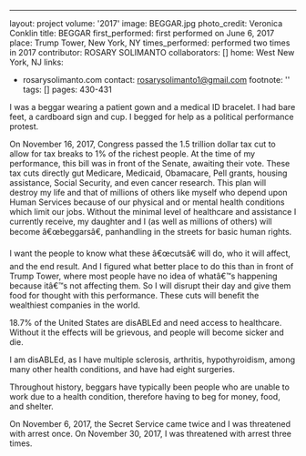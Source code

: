 ---
layout: project
volume: '2017'
image: BEGGAR.jpg
photo_credit: Veronica Conklin
title: BEGGAR
first_performed: first performed on June 6, 2017
place: Trump Tower, New York, NY
times_performed: performed two times in 2017
contributor: ROSARY SOLIMANTO
collaborators: []
home: West New York, NJ
links:
- rosarysolimanto.com
contact: rosarysolimanto1@gmail.com
footnote: ''
tags: []
pages: 430-431



I was a beggar wearing a patient gown and a medical ID bracelet. I had bare feet, a cardboard sign and cup. I begged for help as a political performance protest.

On November 16, 2017, Congress passed the 1.5 trillion dollar tax cut to allow for tax breaks to 1% of the richest people. At the time of my performance, this bill was in front of the Senate, awaiting their vote. These tax cuts directly gut Medicare, Medicaid, Obamacare, Pell grants, housing assistance, Social Security, and even cancer research. This plan will destroy my life and that of millions of others like myself who depend upon Human Services because of our physical and or mental health conditions which limit our jobs. Without the minimal level of healthcare and assistance I currently receive, my daughter and I (as well as millions of others) will become â€œbeggarsâ€, panhandling in the streets for basic human rights.

I want the people to know what these â€œcutsâ€ will do, who it will affect, and the end result. And I figured what better place to do this than in front of Trump Tower, where most people have no idea of whatâ€™s happening because itâ€™s not affecting them. So I will disrupt their day and give them food for thought with this performance. These cuts will benefit the wealthiest companies in the world.

18.7% of the United States are disABLEd and need access to healthcare. Without it the effects will be grievous, and people will become sicker and die.

I am disABLEd, as I have multiple sclerosis, arthritis, hypothyroidism, among many other health conditions, and have had eight surgeries.

Throughout history, beggars have typically been people who are unable to work due to a health condition, therefore having to beg for money, food, and shelter.

On November 6, 2017, the Secret Service came twice and I was threatened with arrest once. On November 30, 2017, I was threatened with arrest three times.
